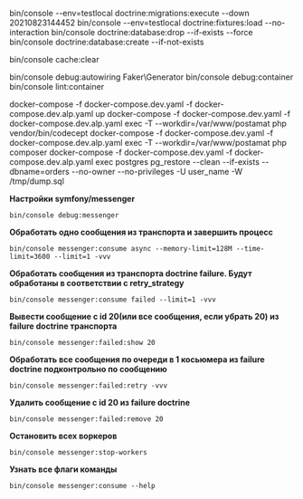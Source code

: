 bin/console --env=testlocal doctrine:migrations:execute --down 20210823144452
bin/console --env=testlocal doctrine:fixtures:load --no-interaction
bin/console doctrine:database:drop --if-exists --force
bin/console doctrine:database:create --if-not-exists

bin/console cache:clear

bin/console debug:autowiring Faker\Generator
bin/console debug:container
bin/console lint:container

docker-compose -f docker-compose.dev.yaml -f docker-compose.dev.alp.yaml up
docker-compose -f docker-compose.dev.yaml -f docker-compose.dev.alp.yaml exec -T --workdir=/var/www/postamat php vendor/bin/codecept
docker-compose -f docker-compose.dev.yaml -f docker-compose.dev.alp.yaml exec -T --workdir=/var/www/postamat php composer
docker-compose -f docker-compose.dev.yaml -f docker-compose.dev.alp.yaml exec postgres pg_restore --clean --if-exists --dbname=orders --no-owner --no-privileges -U user_name -W /tmp/dump.sql

**Наcтройки symfony/messenger**

`bin/console debug:messenger`

**Обработать одно сообщения из транспорта и завершить процесс**

`bin/console messenger:consume async --memory-limit=128M --time-limit=3600 --limit=1 -vvv`

**Обработать сообщения из транспорта doctrine failure. Будут обработаны в соответствии с retry_strategy**

`bin/console messenger:consume failed --limit=1 -vvv`

**Вывести сообщение с id 20(или все сообщения, если убрать 20) из failure doctrine транспорта**

`bin/console messenger:failed:show 20`

**Обработать все сообщения по очереди в 1 косьюмера из failure doctrine подконтрольно по сообщению**

`bin/console messenger:failed:retry -vvv`

**Удалить сообщение с id 20 из failure doctrine**

`bin/console messenger:failed:remove 20`

**Остановить всех воркеров**

`bin/console messenger:stop-workers`

**Узнать все флаги команды**

`bin/console messenger:consume --help`

